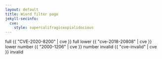 ```yaml
---
layout: default
title: Wierd filter page
jekyll-secinfo: 
  cve: 
    style: supercalifragicexpialidocious
---
```


full {{ "CVE-2020-8200" | cve }} full
lower {{ "cve-2018-20808" | cve }} lower
number {{ "2000-1206" | cve }} number
invalid {{ "cve-invalid" | cve }} invalid


